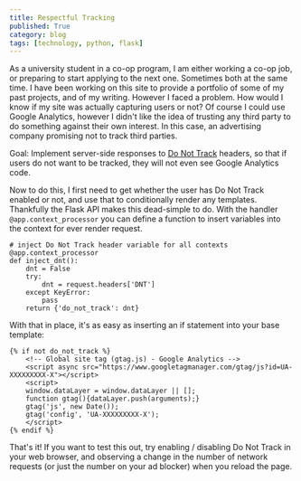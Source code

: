 ```yaml
---
title: Respectful Tracking
published: True
category: blog
tags: [technology, python, flask]
---
```


As a university student in a co-op program, I am either working a co-op job, or
preparing to start applying to the next one. Sometimes both at the same time. I
have been working on this site to provide a portfolio of some of my past
projects, and of my writing. However I faced a problem. How would I know if my
site was actually capturing users or not? Of course I could use Google
Analytics, however I didn't like the idea of trusting any third party to do
something against their own interest. In this case, an advertising company
promising not to track third parties.

Goal: Implement server-side responses to [Do Not
Track](https://en.wikipedia.org/wiki/Do_Not_Track) headers, so that if users do
not want to be tracked, they will not even see Google Analytics code.

Now to do this, I first need to get whether the user has Do Not Track enabled
or not, and use that to conditionally render any templates. Thankfully the
Flask API makes this dead-simple to do. With the handler
`@app.context_processor` you can define a function to insert variables into the
context for ever render request.

```python3
# inject Do Not Track header variable for all contexts
@app.context_processor
def inject_dnt():
    dnt = False
    try:
        dnt = request.headers['DNT']
    except KeyError:
        pass
    return {'do_not_track': dnt}
```

With that in place, it's as easy as inserting an if statement into your base
template:

```jinja2
{% if not do_not_track %}
    <!-- Global site tag (gtag.js) - Google Analytics -->
    <script async src="https://www.googletagmanager.com/gtag/js?id=UA-XXXXXXXXX-X"></script>
    <script>
    window.dataLayer = window.dataLayer || [];
    function gtag(){dataLayer.push(arguments);}
    gtag('js', new Date());
    gtag('config', 'UA-XXXXXXXXX-X');
    </script>
{% endif %}
```

That's it! If you want to test this out, try enabling / disabling Do Not Track
in your web browser, and observing a change in the number of network requests
(or just the number on your ad blocker) when you reload the page.

